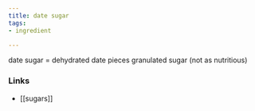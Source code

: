 ```yaml
---
title: date sugar
tags:
- ingredient

---
```

date sugar = dehydrated date pieces granulated sugar (not as nutritious)

### Links

* [[sugars]]
